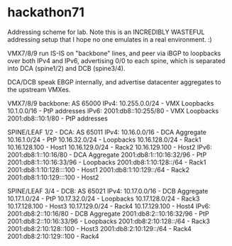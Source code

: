 # hackathon71

Addressing scheme for lab. Note this is an INCREDIBLY WASTEFUL
addressing setup that I hope no one emulates in a real environment. :)

VMX7/8/9 run IS-IS on "backbone" lines, and peer via iBGP to loopbacks
over both IPv4 and IPv6, advertising 0/0 to each spine, which is separated
into DCA (spine1/2) and DCB (spine3/4).

DCA/DCB speak EBGP internally, and advertise datacenter aggregates
to the upstream VMXes.
 
VMX7/8/9 backbone: AS 65000
IPv4:
  10.255.0.0/24 - VMX Loopbacks
  10.1.0.0/16 - PtP addresses
IPv6:
  2001:db8::10:255/80 - VMX Loopbacks
  2001:db8::10:1/80 - PtP addresses

SPINE/LEAF 1/2 - DCA: AS 65011
IPv4:
  10.16.0.0/16 - DCA Aggregate
    10.16.1.0/24 - PtP
    10.16.32.0/24 - Loopbacks
    10.16.128.0/24 - Rack1
      10.16.128.100 - Host1
    10.16.129.0/24 - Rack2
      10.16.129.100 - Host2
IPv6:
  2001:db8:1::10:16/80 -  DCA Aggregate
    2001:db8:1::10:16:32/96 - PtP
    2001:db8:1::10:16:33/96 - Loopbacks
    2001:db8:1:10:128::/64 - Rack1
      2001:db8:1:10:128:::100 - Host1
    2001:db8:1:10:129::/64 - Rack2
      2001:db8:1:10:129:::100 - Host2

SPINE/LEAF 3/4 - DCB: AS 65021
IPv4:
  10.17.0.0/16 - DCB Aggregate
    10.17.1.0/24 - PtP
    10.17.32.0/24 - Loopbacks
    10.17.128.0/24 - Rack3
      10.17.128.100 - Host3
    10.17.129.0/24 - Rack4
      10.17.129.100 - Host4
IPv6:
  2001:db8:2::10:16/80 -  DCB Aggregate
    2001:db8:2::10:16:32/96 - PtP
    2001:db8:2::10:16:33/96 - Loopbacks
    2001:db8:2:10:128::/64 - Rack3
      2001:db8:2:10:128::100 - Host3
    2001:db8:2:10:129::/64 - Rack4
      2001:db8:2:10:129::100 - Rack4


